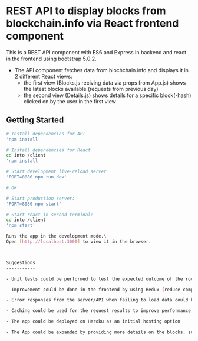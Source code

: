 REST API to display blocks from blockchain.info via React frontend component 
============================================================================

This is a REST API component with ES6 and Express in backend and react in the frontend using bootstrap 5.0.2.

- The API component fetches data from blochchain.info and displays it in 2 different React views:
    - the first view (Blocks.js reciving data via props from App.js) shows the latest blocks available (requests from previous day)
    - the second view (Details.js) shows details for a specific block(-hash) clicked on by the user in the first view


Getting Started
---------------

```sh
# Install dependencies for API
'npm install'

# Install dependencies for React
cd into /client
'npm install'

# Start development live-reload server
'PORT=8080 npm run dev'

# OR

# Start production server:
'PORT=8080 npm start'

# Start react in second terminal:
cd into /client
'npm start'

Runs the app in the development mode.\
Open [http://localhost:3000] to view it in the browser.



Suggestions
-----------

- Unit tests could be performed to test the expected outcome of the routes in the API

- Improvement could be done in the frontend by using Redux (reduce complexity of data flow) to be able to scale the application for future development

- Error responses from the server/API when failing to load data could be enhanced

- Caching could be used for the request results to improve performance and UX

- The app could be deployed on Heroku as an initial hosting option

- The App could be expanded by providing more details on the blocks, such as detailed transactions. Therefore, there would have to be more views to displays different aspects